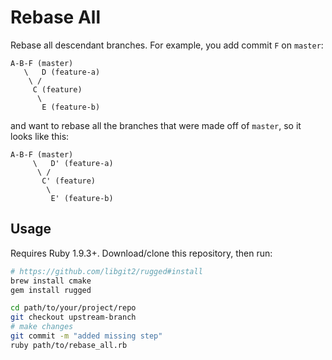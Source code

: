 # Rebase All

Rebase all descendant branches. For example, you add commit `F` on `master`:

```
A-B-F (master)
   \   D (feature-a)
    \ /
     C (feature)
      \
       E (feature-b)
```

and want to rebase all the branches that were made off of `master`, so it looks like this:

```
A-B-F (master)
     \   D' (feature-a)
      \ /
       C' (feature)
        \
         E' (feature-b)
```

<!-- example from http://stackoverflow.com/q/5600659/358804 -->

## Usage

Requires Ruby 1.9.3+. Download/clone this repository, then run:

```bash
# https://github.com/libgit2/rugged#install
brew install cmake
gem install rugged

cd path/to/your/project/repo
git checkout upstream-branch
# make changes
git commit -m "added missing step"
ruby path/to/rebase_all.rb
```
